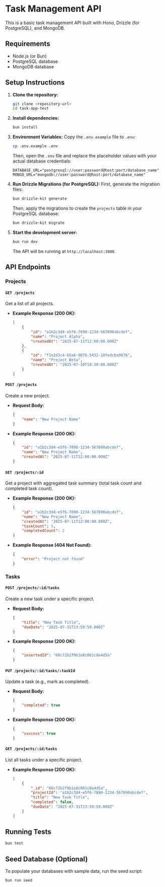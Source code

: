 # Task Management API

This is a basic task management API built with Hono, Drizzle (for PostgreSQL), and MongoDB.

## Requirements

- Node.js (or Bun)
- PostgreSQL database
- MongoDB database

## Setup Instructions

1.  **Clone the repository:**
    ```sh
    git clone <repository-url>
    cd task-app-test
    ```

2.  **Install dependencies:**
    ```sh
    bun install
    ```

3.  **Environment Variables:**
    Copy the `.env.example` file to `.env`:
    ```sh
    cp .env.example .env
    ```
    Then, open the `.env` file and replace the placeholder values with your actual database credentials:
    ```
    DATABASE_URL="postgresql://user:password@host:port/database_name"
    MONGO_URL="mongodb://user:password@host:port/database_name"
    ```

4.  **Run Drizzle Migrations (for PostgreSQL):**
    First, generate the migration files:
    ```sh
    bun drizzle-kit generate
    ```
    Then, apply the migrations to create the `projects` table in your PostgreSQL database:
    ```sh
    bun drizzle-kit migrate
    ```

5.  **Start the development server:**
    ```sh
    bun run dev
    ```
    The API will be running at `http://localhost:3000`.

## API Endpoints

### Projects

#### `GET /projects`
Get a list of all projects.

-   **Example Response (200 OK):**
    ```json
    [
        {
            "id": "a1b2c3d4-e5f6-7890-1234-567890abcdef",
            "name": "Project Alpha",
            "createdAt": "2025-07-11T12:00:00.000Z"
        },
        {
            "id": "f1e2d3c4-b5a6-9876-5432-10fedcba9876",
            "name": "Project Beta",
            "createdAt": "2025-07-10T10:30:00.000Z"
        }
    ]
    ```

#### `POST /projects`
Create a new project.

-   **Request Body:**
    ```json
    {
        "name": "New Project Name"
    }
    ```
-   **Example Response (200 OK):**
    ```json
    {
        "id": "a1b2c3d4-e5f6-7890-1234-567890abcdef",
        "name": "New Project Name",
        "createdAt": "2025-07-11T12:00:00.000Z"
    }
    ```

#### `GET /projects/:id`
Get a project with aggregated task summary (total task count and completed task count).

-   **Example Response (200 OK):**
    ```json
    {
        "id": "a1b2c3d4-e5f6-7890-1234-567890abcdef",
        "name": "New Project Name",
        "createdAt": "2025-07-11T12:00:00.000Z",
        "taskCount": 5,
        "completedCount": 2
    }
    ```
-   **Example Response (404 Not Found):**
    ```json
    {
        "error": "Project not found"
    }
    ```

### Tasks

#### `POST /projects/:id/tasks`
Create a new task under a specific project.

-   **Request Body:**
    ```json
    {
        "title": "New Task Title",
        "dueDate": "2025-07-31T23:59:59.000Z"
    }
    ```
-   **Example Response (200 OK):**
    ```json
    {
        "insertedId": "60c72b2f9b1e8c001c8e4d5a"
    }
    ```

#### `PUT /projects/:id/tasks/:taskId`
Update a task (e.g., mark as completed).

-   **Request Body:**
    ```json
    {
        "completed": true
    }
    ```
-   **Example Response (200 OK):**
    ```json
    {
        "success": true
    }
    ```

#### `GET /projects/:id/tasks`
List all tasks under a specific project.

-   **Example Response (200 OK):**
    ```json
    [
        {
            "_id": "60c72b2f9b1e8c001c8e4d5a",
            "projectId": "a1b2c3d4-e5f6-7890-1234-567890abcdef",
            "title": "New Task Title",
            "completed": false,
            "dueDate": "2025-07-31T23:59:59.000Z"
        }
    ]
    ```

## Running Tests

```sh
bun test
```

## Seed Database (Optional)

To populate your databases with sample data, run the seed script:

```sh
bun run seed
```